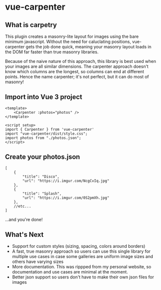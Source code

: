 # vue-carpenter

## What is carpetry

This plugin creates a masonry-lite layout for images using the bare minimum javascript. Without the need for caluclating positions, vue-carpenter gets the job done quick, meaning your masonry layout loads in the DOM  far faster than true masonry libraries.

Because of the naive nature of this approach, this library is best used when your images are all similar dimensions. The carpenter approach doesn't know which columns are the longest, so columns can end at different points. Hence the name carpenter; it's not perfect, but it can do most of masonry!

## Import into Vue 3 project
```
<template>
    <Carpenter :photos="photos" />
</template>

<script setup>
import { Carpenter } from 'vue-carpenter'
import "vue-carpenter/dist/style.css";
import photos from "./photos.json";
</script>
```
## Create your photos.json
```
[
    {
        "title": "Disco",
        "url": "https://i.imgur.com/NcgCvIq.jpg"
    },
    {
        "title": "Splash",
        "url": "https://i.imgur.com/0S2pmXh.jpg"
    },
    //etc...
]
```

...and you're done!

## What's Next
* Support for custom styles (sizing, spacing, colors around borders)
* A fast, true masonry approach so users can use this single library for multiple use cases in case some galleries are uniform image sizes and others have varying sizes
* More documentation. This was rippped from my personal website, so documentation and use cases are minimal at the moment.
* Better json support so users don't have to make their own json files for images
